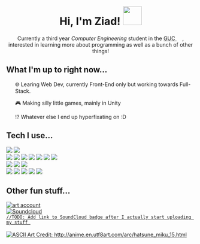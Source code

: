 <h1 align = "center">Hi, I'm Ziad!  <img src="https://media1.giphy.com/media/Hfvg229hwYn7AXRVHJ/giphy.gif" width="50"></h1>
<p align = "center">Currently a third year <em>Computer Engineering</em> student in the <a href="https://www.guc.edu.eg/">GUC </a><img src="https://www.guc.edu.eg/20years/img/emblem-guc.png" height="15">, interested in learning more about programming as well as a bunch of other things!</p>
<h2>What I'm up to right now...</h2>
<list>
  <ul><p>🌐 Learing Web Dev, currently Front-End only but working towards Full-Stack.</p></ul>
  <ul><p>🎮 Making silly little games, mainly in Unity</p></ul>
  <ul><p>⁉️ Whatever else I end up hyperfixating on :D</p></ul>
</list>
<h2>Tech I use...</h2>
<div>
  <img src="https://img.shields.io/badge/github-%23181717.svg?&style=flat&logo=github&logoColor=white" />
  <img src="https://img.shields.io/badge/itch.io-%23FA5C5C.svg?&style=flat&logo=itch.io&logoColor=white" />
</div>
<div>
  <img src="https://img.shields.io/badge/python-%233776AB.svg?&style=flat&logo=python&logoColor=white"/>
  <img src="https://img.shields.io/badge/java-%23007396.svg?&style=flat&logo=java&logoColor=white" />
  <img src="https://img.shields.io/badge/dot--net-%23512BD4.svg?&style=flat&logo=dot-net&logoColor=white" />
  <img src="https://img.shields.io/badge/unity-%23000000.svg?&style=flat&logo=unity&logoColor=white" />
  <img src="https://img.shields.io/badge/html5-%23E34F26.svg?&style=flat&logo=html5&logoColor=white" />
  <img src="https://img.shields.io/badge/css3-%231572B6.svg?&style=flat&logo=css3&logoColor=white" />
  <img src="https://img.shields.io/badge/bootstrap-%237952B3.svg?&style=flat&logo=bootstrap&logoColor=white" />
</div>
<div>
  <img src="https://img.shields.io/badge/jetbrains-%23000000.svg?&style=flat&logo=jetbrains&logoColor=white" />
  <img src="https://img.shields.io/badge/visual%20studio-%235C2D91.svg?&style=flate&logo=visual%20studio&logoColor=white" />
  <img src="https://img.shields.io/badge/visual%20studio%20code-%23007ACC.svg?&style=flat&logo=visual%20studio%20code&logoColor=white"/>
</div>
<div>
  <img src="https://img.shields.io/badge/notion-%23000000.svg?&style=flat&logo=notion&logoColor=white" />
  <img src="https://img.shields.io/badge/spotify-%231ED760.svg?&style=flat&logo=spotify&logoColor=white" />
  <img src="https://img.shields.io/badge/myanimelist-%232E51A2.svg?&style=flat&logo=myanimelist&logoColor=white" />
  <img src="https://img.shields.io/badge/epic%20games-%23313131.svg?&style=flate&logo=epic%20games&logoColor=white" />
  <img src="https://img.shields.io/badge/nintendo%20switch-%23E60012.svg?&style=flat&logo=nintendo%20switch&logoColor=white" />
</div>

<h2>Other fun stuff...</h2>
<div>
  <a href = "https://www.instagram.com/midori.clip/">
  <img alt="art account" src="https://img.shields.io/badge/instagram-my_art!-deeppink?style=flat&logo=instagram&logoColor=orange">
</div>
<div>
  <img alt="Soundcloud" src="https://img.shields.io/badge/soundcloud-my_music!-darkorange?style=flat&logo=soundcloud&logoColor=orange">
</div>
<div>
  <code>//TODO: Add link to SoundCloud badge after I actually start uploading my stuff </code>
</div>
<br>
<img src = "https://github.com/ZiadElGendy/ZiadElGendy/assets/108495973/42166e9c-2472-4e03-bf60-757e4cef777d" alt ="ASCII Art Credit: http://anime.en.utf8art.com/arc/hatsune_miku_15.html">
